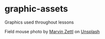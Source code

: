 # graphic-assets
Graphics used throughout lessons

Field mouse photo by <a href="https://unsplash.com/@nirvamo?utm_source=unsplash&utm_medium=referral&utm_content=creditCopyText">Marvin Zettl</a> on <a href="https://unsplash.com/s/photos/mice?utm_source=unsplash&utm_medium=referral&utm_content=creditCopyText">Unsplash</a>
  
